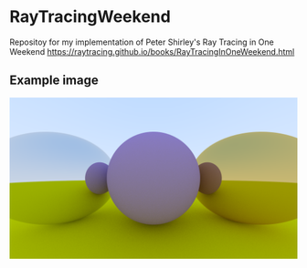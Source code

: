 # RayTracingWeekend
Repositoy for my implementation of Peter Shirley's Ray Tracing in One Weekend
https://raytracing.github.io/books/RayTracingInOneWeekend.html

## Example image

![Spheres](assets/RayTracingSpheres.png)